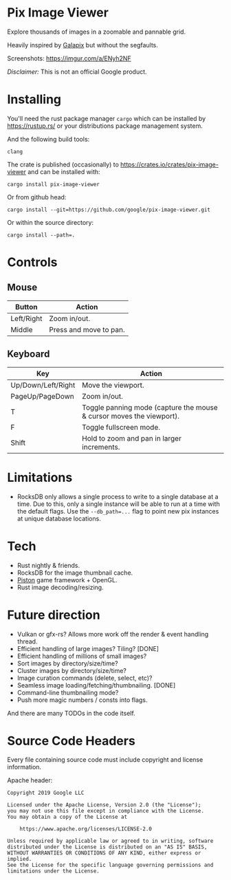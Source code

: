 # Pix Image Viewer

Explore thousands of images in a zoomable and pannable grid.

Heavily inspired by [Galapix](https://github.com/Galapix/galapix) but without
the segfaults.

Screenshots: https://imgur.com/a/ENyh2NF

*Disclaimer:* This is not an official Google product.

# Installing

You'll need the rust package manager `cargo` which can be installed by
https://rustup.rs/ or your distributions package management system.

And the following build tools:

    clang

The crate is published (occasionally) to
https://crates.io/crates/pix-image-viewer and can be installed with:

    cargo install pix-image-viewer

Or from github head:

    cargo install --git=https://github.com/google/pix-image-viewer.git

Or within the source directory:

    cargo install --path=.

# Controls

## Mouse

| Button | Action |
| ------ | ------ |
| Left/Right | Zoom in/out. |
| Middle | Press and move to pan. |

## Keyboard

| Key | Action |
| ------ | ------ |
| Up/Down/Left/Right | Move the viewport. |
| PageUp/PageDown | Zoom in/out. |
| T | Toggle panning mode (capture the mouse & cursor moves the viewport). |
| F | Toggle fullscreen mode. |
| Shift | Hold to zoom and pan in larger increments. |

# Limitations

*   RocksDB only allows a single process to write to a single database at a
    time. Due to this, only a single instance will be able to run at a time with
    the default flags. Use the `--db_path=...` flag to point new pix instances
    at unique database locations.

# Tech

*   Rust nightly & friends.
*   RocksDB for the image thumbnail cache.
*   [Piston](https://www.piston.rs/) game framework + OpenGL.
*   Rust image decoding/resizing.

# Future direction

*   Vulkan or gfx-rs? Allows more work off the render & event handling thread.
*   Efficient handling of large images? Tiling? [DONE]
*   Efficient handling of millions of small images?
*   Sort images by directory/size/time?
*   Cluster images by directory/size/time?
*   Image curation commands (delete, select, etc)?
*   Seamless image loading/fetching/thumbnailing. [DONE]
*   Command-line thumbnailing mode?
*   Push more magic numbers / consts into flags.

And there are many TODOs in the code itself.

# Source Code Headers

Every file containing source code must include copyright and license
information.

Apache header:

    Copyright 2019 Google LLC

    Licensed under the Apache License, Version 2.0 (the "License");
    you may not use this file except in compliance with the License.
    You may obtain a copy of the License at

        https://www.apache.org/licenses/LICENSE-2.0

    Unless required by applicable law or agreed to in writing, software
    distributed under the License is distributed on an "AS IS" BASIS,
    WITHOUT WARRANTIES OR CONDITIONS OF ANY KIND, either express or implied.
    See the License for the specific language governing permissions and
    limitations under the License.
